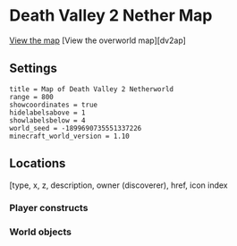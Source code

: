 # Death Valley 2 Nether Map #

[View the map][dv2nethermap]
[View the overworld map][dv2ap]

## Settings ##

```
title = Map of Death Valley 2 Netherworld
range = 800
showcoordinates = true
hidelabelsabove = 1
showlabelsbelow = 4
world_seed = -1899690735551337226
minecraft_world_version = 1.10
```

## Locations ##
[type, x, z, description, owner (discoverer), href, icon index

### Player constructs ###


### World objects ###



[dv2map]: <https://71a6d35cb5b47bf734e8f62f06cdded5ab2489c1.googledrive.com/host/0B35KCzsTLKY1dTJreWVWdzNNa28/index.html?src=https%3A%2F%2Fraw.githubusercontent.com%2Fmlippert%2FMCWorldMaps%2Fmaster%2Fworld%2Fdeath_valley2%2Foverworld-locations.md&oceangooglesrc=0B-v0KuPumJDLbThCbWRoSXB5S2M> "DV2 Minecraft Explorer's Map"
[dv2nethermap]: <> "DV2 Netherworld Minecraft Explorer's Map"
